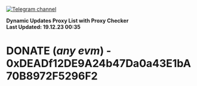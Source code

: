 [![Telegram channel](https://img.shields.io/endpoint?url=https://runkit.io/damiankrawczyk/telegram-badge/branches/master?url=https://t.me/n4z4v0d)](https://t.me/n4z4v0d) 

**Dynamic Updates Proxy List with Proxy Checker**  
**Last Updated: 19.12.23 00:35**

# DONATE (_any evm_) - 0xDEADf12DE9A24b47Da0a43E1bA70B8972F5296F2
